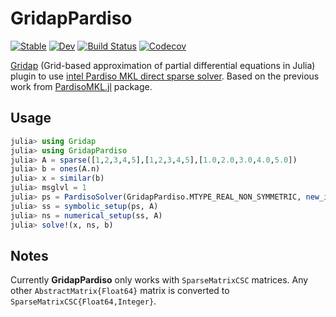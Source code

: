 # GridapPardiso

[![Stable](https://img.shields.io/badge/docs-stable-blue.svg)](https://gridap.github.io/GridapPardiso.jl/stable)
[![Dev](https://img.shields.io/badge/docs-dev-blue.svg)](https://gridap.github.io/GridapPardiso.jl/dev)
[![Build Status](https://travis-ci.com/gridap/GridapPardiso.jl.svg?branch=master)](https://travis-ci.com/gridap/GridapPardiso.jl)
[![Codecov](https://codecov.io/gh/gridap/GridapPardiso.jl/branch/master/graph/badge.svg)](https://codecov.io/gh/gridap/GridapPardiso.jl)

[Gridap](https://github.com/gridap/Gridap.jl) (Grid-based approximation of partial differential equations in Julia) plugin to use [intel Pardiso MKL direct sparse solver](https://software.intel.com/en-us/mkl-developer-reference-fortran-intel-mkl-pardiso-parallel-direct-sparse-solver-interface). Based on the previous work from [PardisoMKL.jl](https://github.com/fverdugo/PardisoMKL.jl) package.

## Usage

```julia
julia> using Gridap
julia> using GridapPardiso
julia> A = sparse([1,2,3,4,5],[1,2,3,4,5],[1.0,2.0,3.0,4.0,5.0])
julia> b = ones(A.n)
julia> x = similar(b)
julia> msglvl = 1
julia> ps = PardisoSolver(GridapPardiso.MTYPE_REAL_NON_SYMMETRIC, new_iparm(A), msglvl)
julia> ss = symbolic_setup(ps, A)
julia> ns = numerical_setup(ss, A)
julia> solve!(x, ns, b)
```

## Notes

Currently **GridapPardiso** only works with `SparseMatrixCSC` matrices. Any other `AbstractMatrix{Float64}` matrix is converted to `SparseMatrixCSC{Float64,Integer}`.
